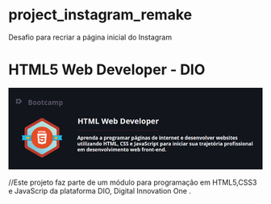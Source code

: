 # project_instagram_remake
Desafio para recriar a página inicial do Instagram

# HTML5 Web Developer - DIO
![challengeImage](./imageHtmlWebDeveloper.png)

//Este projeto faz parte de um módulo para programação em HTML5,CSS3 e JavaScrip da plataforma DIO, Digital Innovation One .